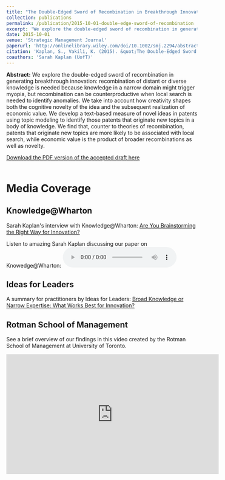 ```yaml
---
title: "The Double-Edged Sword of Recombination in Breakthrough Innovation"
collection: publications
permalink: /publication/2015-10-01-double-edge-sword-of-recombination
excerpt: 'We explore the double-edged sword of recombination in generating breakthrough innovation: recombination of distant or diverse knowledge is needed because knowledge in a narrow domain might trigger myopia, but recombination can be counterproductive when local search is needed to identify anomalies. We take into account how creativity shapes both the cognitive novelty of the idea and the subsequent realization of economic value. We develop a text-based measure of novel ideas in patents using topic modeling to identify those patents that originate new topics in a body of knowledge. We find that...'
date: 2015-10-01
venue: 'Strategic Management Journal'
paperurl: 'http://onlinelibrary.wiley.com/doi/10.1002/smj.2294/abstract'
citation: 'Kaplan, S., Vakili, K. (2015). &quot;The Double-Edged Sword of Recombination in Breakthrough Innovation.&quot; <i>Strategic Management Journal</i>. 36(10): 1435-1457.'
coauthors: 'Sarah Kaplan (UofT)'
---
```

<b>Abstract:</b> We explore the double-edged sword of recombination in generating breakthrough innovation: recombination of distant or diverse knowledge is needed because knowledge in a narrow domain might trigger myopia, but recombination can be counterproductive when local search is needed to identify anomalies. We take into account how creativity shapes both the cognitive novelty of the idea and the subsequent realization of economic value. We develop a text-based measure of novel ideas in patents using topic modeling to identify those patents that originate new topics in a body of knowledge. We find that, counter to theories of recombination, patents that originate new topics are more likely to be associated with local search, while economic value is the product of broader recombinations as well as novelty.

[Download the PDF version of the accepted draft here](http://academicpages.github.io/files/recombination_breakthrough_innovation.pdf)
<br>
<br>


Media Coverage
=====

Knowledge@Wharton 
------
Sarah Kaplan's interview with Knowledge@Wharton: [Are You Brainstorming the Right Way for Innovation?](http://knowledge.wharton.upenn.edu/article/brainstorming-right-way-innovation/)

Listen to amazing Sarah Kaplan discussing our paper on Knowedge@Wharton: 
<audio controls>
  <source src="http://media.blubrry.com/kw/p/d1c25a6gwz7q5e.cloudfront.net/audio/151028_MackTalk_Kaplan_Innovation_Patents.mp3" type="audio/mpeg">
Your browser does not support the audio element.
</audio>

Ideas for Leaders
------
A summary for practitioners by Ideas for Leaders: [Broad Knowledge or Narrow Expertise: What Works Best for Innovation?](https://www.ideasforleaders.com/ideas/broad-knowledge-or-narrow-expertise-what-works-best-for-innovation)
<br>

Rotman School of Management
-----
See a brief overview of our findings in this video created by the Rotman School of Management at University of Toronto. 
<iframe width="560" height="315" src="https://www.youtube.com/embed/IOko5gEFN4Y?rel=0" frameborder="0" allow="autoplay; encrypted-media" allowfullscreen></iframe>
